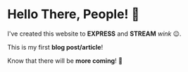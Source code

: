 # Hello There, People! 👋  

I've created this website to **EXPRESS** and **STREAM** *wink* 😉.  

This is my first **blog post/article**!  

Know that there will be **more coming**! 🚀  
